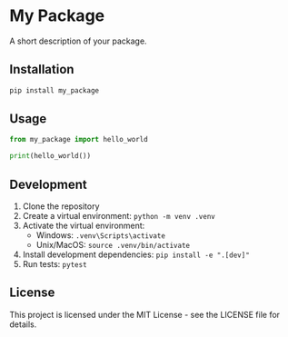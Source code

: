 # My Package

A short description of your package.

## Installation

```bash
pip install my_package
```

## Usage

```python
from my_package import hello_world

print(hello_world())
```

## Development

1. Clone the repository
2. Create a virtual environment: `python -m venv .venv`
3. Activate the virtual environment:
   - Windows: `.venv\Scripts\activate`
   - Unix/MacOS: `source .venv/bin/activate`
4. Install development dependencies: `pip install -e ".[dev]"`
5. Run tests: `pytest`

## License

This project is licensed under the MIT License - see the LICENSE file for details.